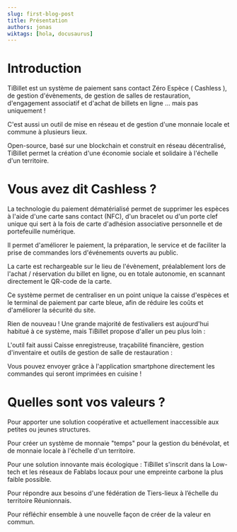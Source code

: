 ```yaml
---
slug: first-blog-post
title: Présentation
authors: jonas
wiktags: [hola, docusaurus]
---
```



# Introduction

TiBillet est un système de paiement sans contact Zéro Espèce ( Cashless ),
de gestion d'évènements, de gestion de salles de restauration,
d'engagement associatif et d'achat de billets en ligne … mais pas uniquement !

C'est aussi un outil de mise en réseau et de gestion d'une monnaie locale
et commune à plusieurs lieux.

Open-source, basé sur une blockchain et construit en réseau décentralisé, TiBillet permet la création d'une économie
sociale et solidaire à l'échelle d'un territoire.

# Vous avez dit Cashless ?

La technologie du paiement dématérialisé permet de supprimer les espèces
à l'aide d'une carte sans contact (NFC), d'un bracelet ou d'un
porte clef unique qui sert à la fois de carte d'adhésion associative
personnelle et de portefeuille numérique.

Il permet d'améliorer le paiement, la préparation,
le service et de faciliter la prise de commandes lors d'événements ouverts au public.

La carte est rechargeable sur le lieu de l'évènement,
préalablement lors de l'achat / réservation du billet en ligne,
ou en totale autonomie, en scannant directement le QR-code de la carte.

Ce système permet de centraliser en un point unique la caisse d'espèces
et le terminal de paiement par carte bleue, afin de réduire les coûts et
d'améliorer la sécurité du site.

Rien de nouveau ! Une grande majorité de festivaliers est aujourd'hui habitué 
à ce système, mais TiBillet propose d'aller un peu plus loin :

L'outil fait aussi Caisse enregistreuse, traçabilité financière, 
gestion d'inventaire et outils de gestion de salle de restauration :

Vous pouvez envoyer grâce à l'application smartphone directement 
les commandes qui seront imprimées en cuisine !

# Quelles sont vos valeurs ?

Pour apporter une solution coopérative et actuellement inaccessible aux petites ou jeunes structures.

Pour créer un système de monnaie "temps" pour la gestion du bénévolat, et de monnaie locale à l'échelle d'un territoire.

Pour une solution innovante mais écologique : TiBillet s'inscrit dans la Low-tech et les réseaux de Fablabs locaux pour une empreinte carbone la plus faible possible.

Pour répondre aux besoins d'une fédération de Tiers-lieux à l’échelle du territoire Réunionnais.

Pour réfléchir ensemble à une nouvelle façon de créer de la valeur en commun.